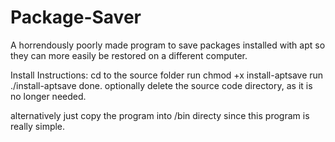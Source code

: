 # Package-Saver
A horrendously poorly made program to save packages installed with apt so they can more easily be restored on a different computer.

  Install Instructions:
cd to the source folder
run    chmod +x install-aptsave
run    ./install-aptsave
done. optionally delete the source code directory, as it is no longer needed.

alternatively just copy the program into /bin directy since this program is really simple.
